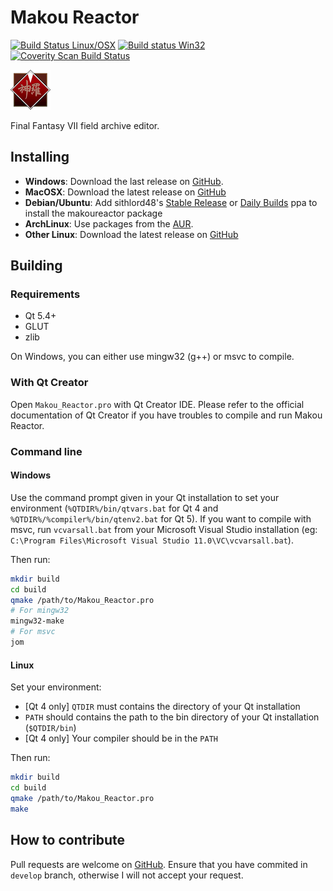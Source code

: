 # Makou Reactor

[![Build Status Linux/OSX](https://travis-ci.org/myst6re/makoureactor.svg?branch=develop)](https://travis-ci.org/myst6re/makoureactor)
[![Build status Win32](https://ci.appveyor.com/api/projects/status/lwiophf2d6cklg95/branch/develop?svg=true)](https://ci.appveyor.com/project/myst6re/makoureactor/branch/develop)
[![Coverity Scan Build Status](https://img.shields.io/coverity/scan/8102.svg)](https://scan.coverity.com/projects/myst6re-makoureactor)

![Makou Reactor](images/logo-shinra.png)

Final Fantasy VII field archive editor.

## Installing

 - **Windows**: Download the last release on [GitHub](https://github.com/myst6re/makoureactor/releases).
 - **MacOSX**: Download the latest release on [GitHub](https://github.com/myst6re/makoureactor/releases)
 - **Debian/Ubuntu**: Add sithlord48's [Stable Release](https://launchpad.net/~sithlord48/+archive/ubuntu/ff7) or [Daily Builds](https://launchpad.net/~sithlord48/+archive/ubuntu/ff7-daily) ppa to install the makoureactor package
 - **ArchLinux**: Use packages from the [AUR](https://aur.archlinux.org/packages/?O=0&SeB=nd&K=makoureactor&outdated=&SB=n&SO=a&PP=50&do_Search=Go).
 - **Other Linux**: Download the latest release on [GitHub](https://github.com/myst6re/makoureactor/releases)


## Building

### Requirements

 - Qt 5.4+
 - GLUT
 - zlib

On Windows, you can either use mingw32 (g++) or msvc to compile.

### With Qt Creator

Open `Makou_Reactor.pro` with Qt Creator IDE.
Please refer to the official documentation of Qt Creator
if you have troubles to compile and run Makou Reactor.

### Command line

#### Windows

Use the command prompt given in your Qt installation
to set your environment (`%QTDIR%/bin/qtvars.bat` for Qt 4
and `%QTDIR%/%compiler%/bin/qtenv2.bat` for Qt 5).
If you want to compile with msvc, run `vcvarsall.bat`
from your Microsoft Visual Studio installation
(eg: `C:\Program Files\Microsoft Visual Studio 11.0\VC\vcvarsall.bat`).

Then run:

~~~sh
mkdir build
cd build
qmake /path/to/Makou_Reactor.pro
# For mingw32
mingw32-make
# For msvc
jom
~~~

#### Linux

Set your environment:

 - [Qt 4 only] `QTDIR` must contains the directory of your Qt installation
 - `PATH` should contains the path to the bin directory of your Qt installation (`$QTDIR/bin`)
 - [Qt 4 only] Your compiler should be in the `PATH`

Then run:

~~~sh
mkdir build
cd build
qmake /path/to/Makou_Reactor.pro
make
~~~

## How to contribute

Pull requests are welcome on [GitHub](https://github.com/myst6re/makoureactor).
Ensure that you have commited in `develop` branch, otherwise I will not accept your
request.
